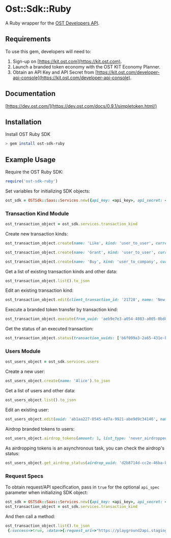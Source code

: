 # Ost::Sdk::Ruby

A Ruby wrapper for the [OST Developers API](https://dev.ost.com/).

## Requirements

To use this gem, developers will need to:
1. Sign-up on [https://kit.ost.com](https://kit.ost.com).
2. Launch a branded token economy with the OST KIT Economy Planner.
3. Obtain an API Key and API Secret from [https://kit.ost.com/developer-api-console](https://kit.ost.com/developer-api-console).

## Documentation

[https://dev.ost.com/](https://dev.ost.com/docs/0.9.1/simpletoken.html/)

## Installation

Install OST Ruby SDK

```bash
> gem install ost-sdk-ruby
```

## Example Usage

Require the OST Ruby SDK:

```ruby
require('ost-sdk-ruby')
```

Set variables for initializing SDK objects:

```ruby
ost_sdk = OSTSdk::Saas::Services.new({api_key: <api_key>, api_secret: <api_secret>, api_base_url: <api_base_url>})
```

### Transaction Kind Module 


```ruby
ost_transaction_object = ost_sdk.services.transaction_kind
```

Create new transaction kinds:

```ruby
ost_transaction_object.create(name: 'Like', kind: 'user_to_user', currency_type: 'usd', currency_value: '1.25', commission_percent: '12').to_json
```

```ruby
ost_transaction_object.create(name: 'Grant', kind: 'user_to_user', currency_type: 'bt', currency_value: '12', commission_percent: '0').to_json
```

```ruby
ost_transaction_object.create(name: 'Buy', kind: 'user_to_company', currency_type: 'bt', currency_value: '100').to_json
```

Get a list of existing transaction kinds and other data:

```ruby
ost_transaction_object.list().to_json
```

Edit an existing transaction kind:

```ruby
ost_transaction_object.edit(client_transaction_id: '21728', name: 'New Transaction Kind').to_json
```

Execute a branded token transfer by transaction kind:

```ruby
ost_transaction_object.execute(from_uuid: 'aeb9e7e3-a054-4883-a005-0bd8c4f0df7a', to_uuid: '53d906b3-ce0c-4798-8aa7-b1352daab757', transaction_kind: 'Upvote').to_json
```

Get the status of an executed transaction:
  
```ruby
ost_transaction_object.status(transaction_uuids: ['b6f099a3-2a65-431e-b3ec-54056d7d81eb']).to_json
```

### Users Module

```ruby
ost_users_object = ost_sdk.services.users
```

Create a new user:

```ruby
ost_users_object.create(name: 'Alice').to_json
```

Get a list of users and other data:

```ruby
ost_users_object.list().to_json
```

Edit an existing user:

```ruby
ost_users_object.edit(uuid: 'ab1aa227-0545-4d7a-9921-abe9d9c34146', name: 'BobTheBuilder').to_json
```

Airdrop branded tokens to users:

```ruby
ost_users_object.airdrop_tokens(amount: 1, list_type: 'never_airdropped').to_json
```

As airdropping tokens is an asynchronous task, you can check the airdrop's status:

```ruby
ost_users_object.get_airdrop_status(airdrop_uuid: 'd2b8714d-cc2e-46ba-beca-313de32d0280').to_json
```

### Request Specs

To obtain request/API specification, pass in `true` for the optional `api_spec` parameter when initializing SDK object:

```ruby
ost_sdk = OSTSdk::Saas::Services.new({api_key: <api_key>, api_secret: <api_secret>, api_base_url: <api_base_url>, api_spec: true})
ost_transaction_object = ost_sdk.services.transaction_kind
```

And then call a method:

```ruby
ost_transaction_object.list().to_json
 {:success=>true, :data=>{:request_uri=>"https://playground2api.stagingost.com/transaction-types/list", :request_type=>"GET", :request_params=>"request_timestamp=1526540175&signature=6c2819714cd184fbb3ff5f495724bea3737679074055a5c90698d6a317515323&api_key=7cad25e082390a90114e"}} 
 ```